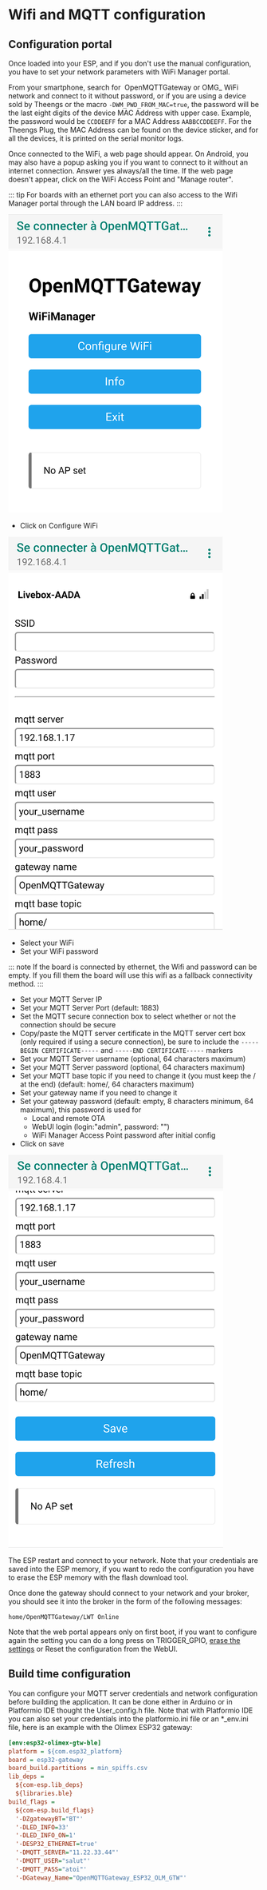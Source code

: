 # Wifi and MQTT configuration

## Configuration portal

Once loaded into your ESP, and if you don't use the manual configuration, you have to set your network parameters with WiFi Manager portal.

From your smartphone, search for  OpenMQTTGateway or OMG_ WiFi network and connect to it without password, or if you are using a device sold by Theengs or the macro `-DWM_PWD_FROM_MAC=true`, the password will be the last eight digits of the device MAC Address with upper case.
Example, the password would be `CCDDEEFF` for a MAC Address `AABBCCDDEEFF`. 
For the Theengs Plug, the MAC Address can be found on the device sticker, and for all the devices, it is printed on the serial monitor logs.

Once connected to the WiFi, a web page should appear. On Android, you may also have a popup asking you if you want to connect to it without an internet connection. Answer yes always/all the time. If the web page doesn't appear, click on the WiFi Access Point and "Manage router".

::: tip
For boards with an ethernet port you can also access to the Wifi Manager portal through the LAN board IP address.
:::

![WiFi manager menu](../img/OpenMQTTGateway_Wifi_Manager_menu.png)

* Click on Configure WiFi

![WiFi manager parameters](../img/OpenMQTTGateway_Wifi_Manager_enter_parameters.png)

* Select your WiFi
* Set your WiFi password 

::: note
If the board is connected by ethernet, the Wifi and password can be empty. If you fill them the board will use this wifi as a fallback connectivity method.
:::

* Set your MQTT Server IP
* Set your MQTT Server Port (default: 1883)
* Set the MQTT secure connection box to select whether or not the connection should be secure
* Copy/paste the MQTT server certificate in the MQTT server cert box (only required if using a secure connection), be sure to include the `-----BEGIN CERTIFICATE-----` and `-----END CERTIFICATE-----` markers  
* Set your MQTT Server username (optional, 64 characters maximum)
* Set your MQTT Server password (optional, 64 characters maximum)
* Set your MQTT base topic if you need to change it (you must keep the / at the end) (default: home/, 64 characters maximum)
* Set your gateway name if you need to change it
* Set your gateway password (default: empty,  8 characters minimum, 64 maximum), this password is used for 
  * Local and remote OTA
  * WebUI login (login:"admin", password: "")
  * WiFi Manager Access Point password after initial config
* Click on save

![WiFi manager save](../img/OpenMQTTGateway_Wifi_Manager_save.png)

The ESP restart and connect to your network. Note that your credentials are saved into the ESP memory, if you want to redo the configuration you have to erase the ESP memory with the flash download tool.

Once done the gateway should connect to your network and your broker, you should see it into the broker in the form of the following messages:
```
home/OpenMQTTGateway/LWT Online 
```

Note that the web portal appears only on first boot, if you want to configure again the setting you can do a long press on TRIGGER_GPIO, [erase the settings](../use/gateway.md#erase-the-esp-settings) or Reset the configuration from the WebUI.

## Build time configuration

You can configure your MQTT server credentials and network configuration before building the application. It can be done either in Arduino or in Platformio IDE thought the User_config.h file. Note that with Platformio IDE you can also set your credentials into the platformio.ini file or an *_env.ini file, here is an example with the Olimex ESP32 gateway:

``` ini
[env:esp32-olimex-gtw-ble]
platform = ${com.esp32_platform}
board = esp32-gateway
board_build.partitions = min_spiffs.csv
lib_deps =
  ${com-esp.lib_deps}
  ${libraries.ble}
build_flags =
  ${com-esp.build_flags}
  '-DZgatewayBT="BT"'
  '-DLED_INFO=33'
  '-DLED_INFO_ON=1'
  '-DESP32_ETHERNET=true'
  '-DMQTT_SERVER="11.22.33.44"'
  '-DMQTT_USER="salut"'
  '-DMQTT_PASS="atoi"'
  '-DGateway_Name="OpenMQTTGateway_ESP32_OLM_GTW"'
```
